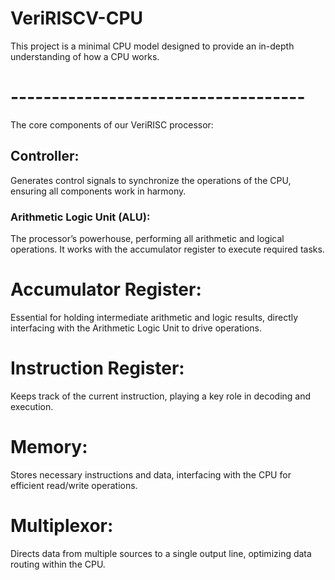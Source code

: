 # VeriRISCV-CPU
This project is a minimal CPU model designed to provide an in-depth understanding of how a CPU works.

# ------------------------------------

The core components of our VeriRISC processor:
## Controller: 
Generates control signals to synchronize the operations of the CPU, ensuring all components work in harmony.

### Arithmetic Logic Unit (ALU): 
The processor’s powerhouse, performing all arithmetic and logical operations. It works with the accumulator register to execute required tasks.

# Accumulator Register:
Essential for holding intermediate arithmetic and logic results, directly interfacing with the Arithmetic Logic Unit to drive operations.

# Instruction Register: 
Keeps track of the current instruction, playing a key role in decoding and execution.

# Memory:
Stores necessary instructions and data, interfacing with the CPU for efficient read/write operations.

# Multiplexor: 
Directs data from multiple sources to a single output line, optimizing data routing within the CPU.
